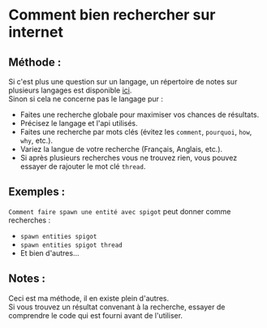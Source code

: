 # Comment bien rechercher sur internet

## Méthode :
Si c'est plus une question sur un langage, un répertoire de notes sur plusieurs langages est disponible [ici](https://books.goalkicker.com/). <br> 
Sinon si cela ne concerne pas le langage pur :
- Faites une recherche globale pour maximiser vos chances de résultats.
- Précisez le langage et l'api utilisés.
- Faites une recherche par mots clés (évitez les `comment`, `pourquoi`, `how`, `why`, etc.).
- Variez la langue de votre recherche (Français, Anglais, etc.).
- Si après plusieurs recherches vous ne trouvez rien, vous pouvez essayer de rajouter le mot clé `thread`.

## Exemples :
`Comment faire spawn une entité avec spigot` peut donner comme recherches :
- `spawn entities spigot`
- `spawn entities spigot thread`
- Et bien d'autres...

## Notes :
Ceci est ma méthode, il en existe plein d'autres.<br>
Si vous trouvez un résultat convenant à la recherche, essayer de comprendre le code qui est fourni avant de l'utiliser.